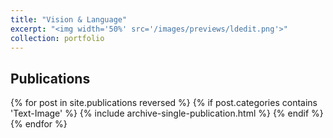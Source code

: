 ```yaml
---
title: "Vision & Language"
excerpt: "<img width='50%' src='/images/previews/ldedit.png'>"
collection: portfolio
--- 
```


## Publications

{% for post in site.publications reversed %}
  {% if post.categories contains 'Text-Image' %}
    {% include archive-single-publication.html %}
  {% endif %}
{% endfor %}
